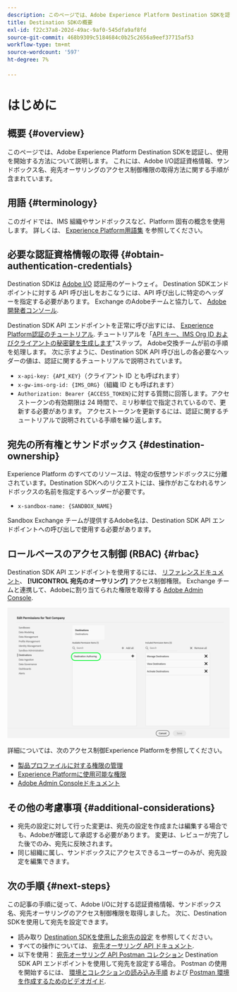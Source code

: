 ```yaml
---
description: このページでは、Adobe Experience Platform Destination SDKを認証し、使用を開始する方法について説明します。 これには、Adobe I/O認証資格情報、サンドボックス名、宛先オーサリングのアクセス制御権限の取得方法に関する手順が含まれています。
title: Destination SDKの概要
exl-id: f22c37a8-202d-49ac-9af0-545dfa9af8fd
source-git-commit: 468b9309c5184684c0b25c2656a9eef37715af53
workflow-type: tm+mt
source-wordcount: '597'
ht-degree: 7%

---
```


# はじめに

## 概要 {#overview}

このページでは、Adobe Experience Platform Destination SDKを認証し、使用を開始する方法について説明します。 これには、Adobe I/O認証資格情報、サンドボックス名、宛先オーサリングのアクセス制御権限の取得方法に関する手順が含まれています。

## 用語 {#terminology}

このガイドでは、IMS 組織やサンドボックスなど、Platform 固有の概念を使用します。 詳しくは、 [Experience Platform用語集](https://experienceleague.adobe.com/docs/experience-platform/landing/glossary.html) を参照してください。

## 必要な認証資格情報の取得 {#obtain-authentication-credentials}

Destination SDKは [Adobe I/O](https://www.adobe.io/) 認証用のゲートウェイ。 Destination SDKエンドポイントに対する API 呼び出しをおこなうには、API 呼び出しに特定のヘッダーを指定する必要があります。 Exchange のAdobeチームと協力して、 [Adobe開発者コンソール](https://developer.adobe.com/console).

Destination SDK API エンドポイントを正常に呼び出すには、 [Experience Platform認証のチュートリアル](https://experienceleague.adobe.com/docs/experience-platform/landing/platform-apis/api-authentication.html?lang=ja). チュートリアルを「[API キー、IMS Org ID およびクライアントの秘密鍵を生成します](https://experienceleague.adobe.com/docs/experience-platform/landing/platform-apis/api-authentication.html#api-ims-secret)&quot;ステップ。 Adobe交換チームが前の手順を処理します。 次に示すように、Destination SDK API 呼び出しの各必要なヘッダーの値は、認証に関するチュートリアルで説明されています。

* `x-api-key: {API_KEY}`（クライアント ID とも呼ばれます）
* `x-gw-ims-org-id: {IMS_ORG}`（組織 ID とも呼ばれます）
* `Authorization: Bearer {ACCESS_TOKEN}`に対する質問に回答します。アクセストークンの有効期限は 24 時間で、ミリ秒単位で指定されているので、更新する必要があります。 アクセストークンを更新するには、認証に関するチュートリアルで説明されている手順を繰り返します。

<!--

### Obtain `Authorization: Bearer {ACCESS_TOKEN}`

To obtain the `{ACCESS_TOKEN}`, you must generate a JWT token and exchange it for the access token. Follow the steps below:

1. Follow the instructions in the [Generate JWT section](https://www.adobe.io/apis/experienceplatform/console/docs.html#!AdobeDocs/adobeio-console/master/credentials.md) in the credentials guide.
2. Follow the instructions in [Step 3: try it](https://www.adobe.io/authentication/auth-methods.html#!AdobeDocs/adobeio-auth/master/AuthenticationOverview/ServiceAccountIntegration.md) in the Service account connection guide.

You now have the required authentication headers `x-api-key: {API_KEY}`, `x-gw-ims-org-id: {IMS_ORG}`, and `Authorization: Bearer {ACCESS_TOKEN}`.

>[!NOTE]
>
>The access token has an expiration time of 24 hours, expressed in milliseconds, so you will have to refresh it. To refresh the access token, repeat the steps outlined in this section.

-->

## 宛先の所有権とサンドボックス {#destination-ownership}

Experience Platform のすべてのリソースは、特定の仮想サンドボックスに分離されています。Destination SDKへのリクエストには、操作がおこなわれるサンドボックスの名前を指定するヘッダーが必要です。

* `x-sandbox-name: {SANDBOX_NAME}`

Sandbox Exchange チームが提供するAdobe名は、Destination SDK API エンドポイントへの呼び出しで使用する必要があります。

## ロールベースのアクセス制御 (RBAC) {#rbac}

Destination SDK API エンドポイントを使用するには、 [リファレンスドキュメント](./configuration-options.md)、 **[!UICONTROL 宛先のオーサリング]** アクセス制御権限。 Exchange チームと連携して、Adobeに割り当てられた権限を取得する [Adobe Admin Console](https://adminconsole.adobe.com/).

![宛先オーサリング権限](./assets/destination-authoring-permission.png)

詳細については、次のアクセス制御Experience Platformを参照してください。

* [製品プロファイルに対する権限の管理](/help/access-control/ui/permissions.md)
* [Experience Platformに使用可能な権限](/help/access-control/home.md#permissions)
* [Adobe Admin Consoleドキュメント](https://helpx.adobe.com/jp/enterprise/using/admin-console.html)

## その他の考慮事項 {#additional-considerations}

* 宛先の設定に対して行った変更は、宛先の設定を作成または編集する場合でも、Adobeが確認して承認する必要があります。 変更は、レビューが完了した後でのみ、宛先に反映されます。
* 同じ組織に属し、サンドボックスにアクセスできるユーザーのみが、宛先設定を編集できます。

## 次の手順 {#next-steps}

この記事の手順に従って、Adobe I/Oに対する認証資格情報、サンドボックス名、宛先オーサリングのアクセス制御権限を取得しました。 次に、Destination SDKを使用して宛先を設定できます。
* 読み取り [Destination SDKを使用した宛先の設定](./configure-destination-instructions.md) を参照してください。
* すべての操作については、 [宛先オーサリング API ドキュメント](https://www.adobe.io/experience-platform-apis/references/destination-authoring/).
* 以下を使用： [宛先オーサリング API Postman コレクション](https://github.com/adobe/experience-platform-postman-samples/blob/master/apis/experience-platform/Destination%20Authoring%20API.postman_collection.json) Destination SDK API エンドポイントを使用して宛先を設定する場合。 Postman の使用を開始するには、 [環境とコレクションの読み込み手順](https://learning.postman.com/docs/getting-started/importing-and-exporting-data/) および [Postman 環境を作成するためのビデオガイド](https://video.tv.adobe.com/v/28832).
